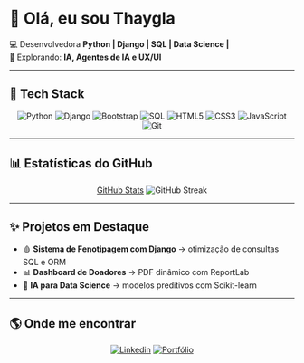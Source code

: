 # 👋 Olá, eu sou Thaygla  

💻 Desenvolvedora **Python | Django | SQL | Data Science |**  
🚀 Explorando: **IA, Agentes de IA e UX/UI**  

---

## 🚀 Tech Stack
<div align="center">
  
![Python](https://img.shields.io/badge/Python-0D1117?style=for-the-badge&logo=python&logoColor=58A6FF)
![Django](https://img.shields.io/badge/Django-0D1117?style=for-the-badge&logo=django&logoColor=58A6FF)
![Bootstrap](https://img.shields.io/badge/Bootstrap-0D1117?style=for-the-badge&logo=bootstrap&logoColor=58A6FF)
![SQL](https://img.shields.io/badge/SQL-0D1117?style=for-the-badge&logo=databricks&logoColor=58A6FF)
![HTML5](https://img.shields.io/badge/HTML5-0D1117?style=for-the-badge&logo=html5&logoColor=58A6FF)
![CSS3](https://img.shields.io/badge/CSS3-0D1117?style=for-the-badge&logo=css3&logoColor=58A6FF)
![JavaScript](https://img.shields.io/badge/JavaScript-0D1117?style=for-the-badge&logo=javascript&logoColor=58A6FF)
![Git](https://img.shields.io/badge/Git-0D1117?style=for-the-badge&logo=git&logoColor=58A6FF)

</div>

---

## 📊 Estatísticas do GitHub
<div align="center">


[GitHub Stats](https://github-readme-stats.vercel.app/api?username=thayglagomes&theme=default&count_private=true&title_color=FFFFFF&icon_color=000000&text_color=000000&bg_color=C77F28)
![GitHub Streak](https://github-readme-streak-stats.herokuapp.com/?user=thaygla&theme=dark&fire=FFA500&currStreakNum=FFA500&stroke=FFD580)


<!--!!![GitHub Streak](https://github-readme-streak-stats.herokuapp.com/?user=thayglagomes&theme=dark)
[GitHub Stats](https://github-readme-stats.vercel.app/api?username=thayglagomes&show_icons=true&count_private=true&theme=dark)
![GitHub Stats](https://github-readme-stats.vercel.app/api?username=thaygla&show_icons=true&count_private=true&theme=default&title_color=FFA500&icon_color=FFA500&text_color=FFD580&bg_color=0D1117)
![Top Langs](https://github-readme-stats.vercel.app/api/top-langs/?username=thayglagomes&layout=compact&theme=dark)-->

</div>

---

## ✨ Projetos em Destaque
- 🩸 **Sistema de Fenotipagem com Django** → otimização de consultas SQL e ORM  
- 📊 **Dashboard de Doadores** → PDF dinâmico com ReportLab  
- 🤖 **IA para Data Science** → modelos preditivos com Scikit-learn  

---

## 🌎 Onde me encontrar
<div align="center">

[![Linkedin](https://img.shields.io/badge/LinkedIn-0A66C2?style=for-the-badge&logo=linkedin&logoColor=fff)](https://www.linkedin.com/in/seu-link)
[![Portfólio](https://img.shields.io/badge/Portfólio-000?style=for-the-badge&logo=githubpages&logoColor=fff)](https://seu-site.com)

</div>
